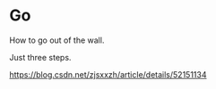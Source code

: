 # Go

How to go out of the wall.


Just three steps.





https://blog.csdn.net/zjsxxzh/article/details/52151134
